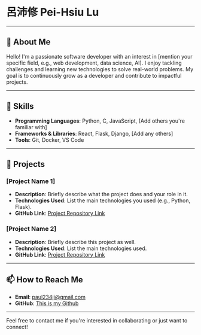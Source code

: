 # 呂沛修 Pei-Hsiu Lu 

---

## 🎯 About Me

Hello! I'm a passionate software developer with an interest in [mention your specific field, e.g., web development, data science, AI]. I enjoy tackling challenges and learning new technologies to solve real-world problems. My goal is to continuously grow as a developer and contribute to impactful projects.

---

## 🔧 Skills

- **Programming Languages**: Python, C, JavaScript, [Add others you're familiar with]
- **Frameworks & Libraries**: React, Flask, Django, [Add any others]
- **Tools**: Git, Docker, VS Code

---

## 🌟 Projects

### [Project Name 1]
- **Description**: Briefly describe what the project does and your role in it.
- **Technologies Used**: List the main technologies you used (e.g., Python, Flask).
- **GitHub Link**: [Project Repository Link](https://github.com/yourusername/project)

### [Project Name 2]
- **Description**: Briefly describe this project as well.
- **Technologies Used**: List the main technologies used.
- **GitHub Link**: [Project Repository Link](https://github.com/yourusername/project)

---


## 📫 How to Reach Me

- **Email**: paul234jj@gmail.com  
- **GitHub**: [This is my Github](https://github.com/PeiHsiuLu)

---

Feel free to contact me if you're interested in collaborating or just want to connect!



